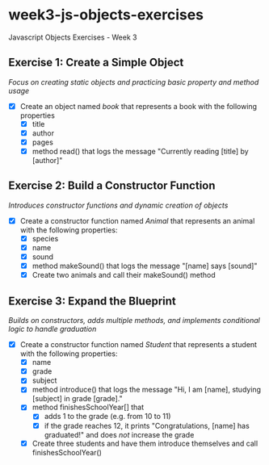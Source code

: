 # week3-js-objects-exercises
Javascript Objects Exercises - Week 3

## Exercise 1: Create a Simple Object
*Focus on creating static objects and practicing basic property and method usage*

- [x] Create an object named *book* that represents a book with the following properties
  - [x] title 
  - [x] author
  - [x] pages
  - [x] method read() that logs the message "Currently reading [title] by [author]"

## Exercise 2: Build a Constructor Function
*Introduces constructor functions and dynamic creation of objects* 

- [x] Create a constructor function named *Animal* that represents an animal with the following properties:
  - [x] species
  - [x] name
  - [x] sound
  - [x] method makeSound() that logs the message "[name] says [sound]"
  - [x] Create two animals and call their makeSound() method

## Exercise 3: Expand the Blueprint
*Builds on constructors, adds multiple methods, and implements conditional logic to handle graduation* 

- [x] Create a constructor function named *Student* that represents a student with the following properties:
  - [x] name
  - [x] grade
  - [x] subject
  - [x] method introduce() that logs the message "Hi, I am [name], studying [subject] in grade [grade]."
  - [x] method finishesSchoolYear[] that
    - [x] adds 1 to the grade (e.g. from 10 to 11)
    - [x] if the grade reaches 12, it prints "Congratulations, [name] has graduated!" and does *not* increase the grade
  - [x] Create three students and have them introduce themselves and call finishesSchoolYear()
